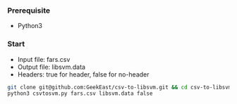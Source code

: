 ### Prerequisite
- Python3

### Start
- Input file: fars.csv
- Output file: libsvm.data
- Headers: true for header, false for no-header
```sh
git clone git@github.com:GeekEast/csv-to-libsvm.git && cd csv-to-libsvm
python3 csvtosvm.py fars.csv libsvm.data false
```
